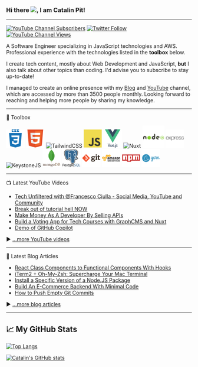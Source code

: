 ### Hi there <img src="https://raw.githubusercontent.com/MartinHeinz/MartinHeinz/master/wave.gif" width="30px">, I am Catalin Pit!

---

[![YouTube Channel Subscribers](https://img.shields.io/youtube/channel/subscribers/UCl1IRCSmm74qhcFNPTHcbMg?label=People%20subscribed%20to%20my%20channel&style=social)](https://www.youtube.com/channel/UCl1IRCSmm74qhcFNPTHcbMg?sub_confirmation=1) [![Twitter Follow](https://img.shields.io/twitter/follow/catalinmpit?label=People%20following%20me%20on%20Twitter&style=social)](https://twitter.com/intent/follow?screen_name=catalinmpit) [![YouTube Channel Views](https://img.shields.io/youtube/channel/views/UCl1IRCSmm74qhcFNPTHcbMg?label=Total%20views%20on%20my%20channel&style=social)](https://www.youtube.com/channel/UCl1IRCSmm74qhcFNPTHcbMg?sub_confirmation=1)

A Software Engineer specializing in JavaScript technologies and AWS. Professional experience with the technologies listed in the **toolbox** below.

I create tech content, mostly about Web Development and JavaScript, **but** I also talk about other topics than coding. I'd advise you to subscribe to stay up-to-date!

I managed to create an online presence with my [Blog](https://catalins.tech) and [YouTube](https://catalins.tech/youtube) channel, which are accessed by more than 3500 people monthly. Looking forward to reaching and helping more people by sharing my knowledge.

---

🧰 Toolbox

<img src="https://github.com/devicons/devicon/blob/master/icons/css3/css3-plain-wordmark.svg" alt="CSS" width="50" height="50"/> <img src="https://github.com/devicons/devicon/blob/master/icons/html5/html5-original.svg" alt="HTML" width="50" height="50"/> <img src="https://cdn.worldvectorlogo.com/logos/tailwindcss.svg" alt="TailwindCSS" width="50" height="50"/> 
<img src="https://github.com/devicons/devicon/blob/master/icons/javascript/javascript-original.svg" alt="JavaScript" width="50" height="50"/> 
<img src="https://github.com/devicons/devicon/blob/master/icons/vuejs/vuejs-original-wordmark.svg" alt="VueJS" width="50" height="50"/> <img src="https://nuxtjs.org/logos/nuxtjs-typo.svg" alt="Nuxt" width="90" height="50"/> 
<img src="https://github.com/devicons/devicon/blob/master/icons/nodejs/nodejs-original-wordmark.svg" alt="NodeJS" width="60" height="60"/>
<img src="https://github.com/devicons/devicon/blob/master/icons/express/express-original-wordmark.svg" alt="ExpressJS" width="50" height="50"/> <img src="https://cdn.worldvectorlogo.com/logos/keystonejs.svg" alt="KeystoneJS" width="50" height="50"/>
<img src="https://github.com/devicons/devicon/blob/master/icons/mongodb/mongodb-original-wordmark.svg" alt="MongoDB" width="50" height="50"/>
<img src="https://github.com/devicons/devicon/blob/master/icons/postgresql/postgresql-original-wordmark.svg" alt="PostgreSQL" width="50" height="50"/>
<img src="https://github.com/devicons/devicon/blob/master/icons/git/git-original-wordmark.svg" alt="Git" width="50" height="50"/>
<img src="https://github.com/devicons/devicon/blob/master/icons/amazonwebservices/amazonwebservices-original-wordmark.svg" alt="AWS" width="50" height="50"/>
<img src="https://github.com/devicons/devicon/blob/master/icons/npm/npm-original-wordmark.svg" alt="npm" width="50" height="50"/> <img src="https://github.com/devicons/devicon/blob/master/icons/yarn/yarn-original-wordmark.svg" alt="yarn" width="50" height="50"/> 

---

📺 Latest YouTube Videos

<!-- YOUTUBE-VIDEOS-LIST:START -->
- [Tech Unfiltered with @Francesco Ciulla  - Social Media, YouTube and Community](https://www.youtube.com/watch?v=KeJ7MlwwVK4)
- [Break out of tutorial hell NOW](https://www.youtube.com/watch?v=blot-hR3ZWA)
- [Make Money As A Developer By Selling APIs](https://www.youtube.com/watch?v=TvRe8NLbF30)
- [Build a Voting App for Tech Courses with GraphCMS and Nuxt](https://www.youtube.com/watch?v=bsOHkdYFSK4)
- [Demo of GitHub Copilot](https://www.youtube.com/watch?v=edSZh-tpTIk)
<!-- YOUTUBE-VIDEOS-LIST:END -->


▶ [...more YouTube videos](https://www.youtube.com/channel/UCl1IRCSmm74qhcFNPTHcbMg?sub_confirmation=1)

---

📘 Latest Blog Articles

<!-- BLOG-POST-LIST:START -->
- [React Class Components to Functional Components With Hooks](https://catalins.tech/react-class-components-to-functional-components-with-hooks)
- [iTerm2 + Oh-My-Zsh: Supercharge Your Mac Terminal](https://catalins.tech/improve-mac-terminal)
- [Install a Specific Version of a Node.JS Package](https://catalins.tech/install-a-specific-version-of-a-nodejs-package)
- [Build An E-Commerce Backend With Minimal Code](https://catalins.tech/hasura-ecommerce-backend)
- [How to Push Empty Git Commits](https://catalins.tech/git-empty-commit)
<!-- BLOG-POST-LIST:END -->

▶ [...more blog articles](https://catalins.tech)

---

## &#x1f4c8; My GitHub Stats

[![Top Langs](https://github-readme-stats.vercel.app/api/top-langs/?username=catalinpit&hide=java,html,css&theme=radical)](https://github.com/anuraghazra/github-readme-stats)

[![Catalin's GitHub stats](https://github-readme-stats.vercel.app/api?username=catalinpit&theme=radical)](https://github.com/anuraghazra/github-readme-stats)


<!--
**catalinpit/catalinpit** is a ✨ _special_ ✨ repository because its `README.md` (this file) appears on your GitHub profile.

Here are some ideas to get you started:

- 🔭 I’m currently working on ...
- 🌱 I’m currently learning ...
- 👯 I’m looking to collaborate on ...
- 🤔 I’m looking for help with ...
- 💬 Ask me about ...
- 📫 How to reach me: ...
- 😄 Pronouns: ...
- ⚡ Fun fact: ...
-->
